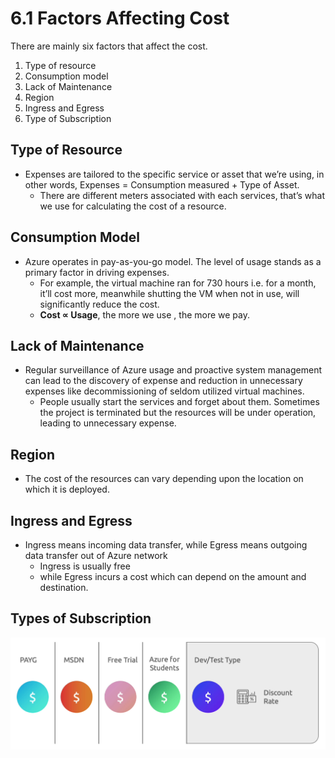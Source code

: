 # 6.1 Factors Affecting Cost

There are mainly six factors that affect the cost.

1. Type of resource
2. Consumption model
3. Lack of Maintenance
4. Region
5. Ingress and Egress
6. Type of Subscription

## Type of Resource

- Expenses are tailored to the specific service or asset that we’re using, in other words, Expenses = Consumption measured + Type of Asset.
    - There are different meters associated with each services, that’s what we use for calculating the cost of a resource.

## Consumption Model

- Azure operates in pay-as-you-go model. The level of usage stands as a primary factor in driving expenses.
    - For example, the virtual machine ran for 730 hours i.e. for a month, it’ll cost more, meanwhile shutting the VM when not in use, will significantly reduce the cost.
    - **Cost ∝ Usage**, the more we use , the more we pay.

## Lack of Maintenance

- Regular surveillance of Azure usage and proactive system management can lead to the discovery of expense and reduction in unnecessary expenses like decommissioning of seldom utilized virtual machines.
    - People usually start the services and forget about them. Sometimes the project is terminated but the resources will be under operation, leading to unnecessary expense.

## Region

- The cost of the resources can vary depending upon the location on which it is deployed.

## Ingress and Egress

- Ingress means incoming data transfer, while Egress means outgoing data transfer out of Azure network
    - Ingress is usually free
    - while Egress incurs a cost which can depend on the amount and destination.

## Types of Subscription

![image.png](image%2011.png)